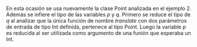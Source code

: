 En esta ocasión se usa nuevamente la clase Point analizada en el ejemplo 2.
Además se infiere el tipo de las variables _p_ y _q_. Primero se reduce el tipo de
_q_ al analizar que la única función de nombre _translate_ con dos parámetros
de entrada de tipo Int definida, pertenece al tipo Point. Luego la variable _p_
es reducida al ser utilizada como argumento de una funión que esperaba un Int.
